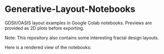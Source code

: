 # Generative-Layout-Notebooks
GDSII/OASIS layout examples in Google Colab notebooks. Previews are provided as 2D plots before exporting. 

Note: This repository also contains some interesting fractal design layouts.

Here is a rendered view of the notebooks: []()
